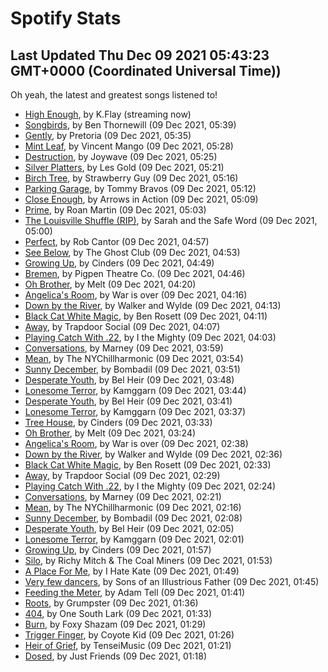 
# Spotify Stats
## Last Updated Thu Dec 09 2021 05:43:23 GMT+0000 (Coordinated Universal Time))

Oh yeah, the latest and greatest songs listened to!

- [High Enough](https://www.last.fm/music/K.Flay/_/High+Enough), by K.Flay (streaming now)
- [Songbirds](https://www.last.fm/music/Ben+Thornewill/_/Songbirds), by Ben Thornewill (09 Dec 2021, 05:39)
- [Gently](https://www.last.fm/music/Pretoria/_/Gently), by Pretoria (09 Dec 2021, 05:35)
- [Mint Leaf](https://www.last.fm/music/Vincent+Mango/_/Mint+Leaf), by Vincent Mango (09 Dec 2021, 05:28)
- [Destruction](https://www.last.fm/music/Joywave/_/Destruction), by Joywave (09 Dec 2021, 05:25)
- [Silver Platters](https://www.last.fm/music/Les+Gold/_/Silver+Platters), by Les Gold (09 Dec 2021, 05:21)
- [Birch Tree](https://www.last.fm/music/Strawberry+Guy/_/Birch+Tree), by Strawberry Guy (09 Dec 2021, 05:16)
- [Parking Garage](https://www.last.fm/music/Tommy+Bravos/_/Parking+Garage), by Tommy Bravos (09 Dec 2021, 05:12)
- [Close Enough](https://www.last.fm/music/Arrows+in+Action/_/Close+Enough), by Arrows in Action (09 Dec 2021, 05:09)
- [Prime](https://www.last.fm/music/Roan+Martin/_/Prime), by Roan Martin (09 Dec 2021, 05:03)
- [The Louisville Shuffle (RIP)](https://www.last.fm/music/Sarah+and+the+Safe+Word/_/The+Louisville+Shuffle+(RIP)), by Sarah and the Safe Word (09 Dec 2021, 05:00)
- [Perfect](https://www.last.fm/music/Rob+Cantor/_/Perfect), by Rob Cantor (09 Dec 2021, 04:57)
- [See Below](https://www.last.fm/music/The+Ghost+Club/_/See+Below), by The Ghost Club (09 Dec 2021, 04:53)
- [Growing Up](https://www.last.fm/music/Cinders/_/Growing+Up), by Cinders (09 Dec 2021, 04:49)
- [Bremen](https://www.last.fm/music/Pigpen+Theatre+Co./_/Bremen), by Pigpen Theatre Co. (09 Dec 2021, 04:46)
- [Oh Brother](https://www.last.fm/music/Melt/_/Oh+Brother), by Melt (09 Dec 2021, 04:20)
- [Angelica's Room](https://www.last.fm/music/War+is+over/_/Angelica%27s+Room), by War is over (09 Dec 2021, 04:16)
- [Down by the River](https://www.last.fm/music/Walker+and+Wylde/_/Down+by+the+River), by Walker and Wylde (09 Dec 2021, 04:13)
- [Black Cat White Magic](https://www.last.fm/music/Ben+Rosett/_/Black+Cat+White+Magic), by Ben Rosett (09 Dec 2021, 04:11)
- [Away](https://www.last.fm/music/Trapdoor+Social/_/Away), by Trapdoor Social (09 Dec 2021, 04:07)
- [Playing Catch With .22](https://www.last.fm/music/I+the+Mighty/_/Playing+Catch+With+.22), by I the Mighty (09 Dec 2021, 04:03)
- [Conversations](https://www.last.fm/music/Marney/_/Conversations), by Marney (09 Dec 2021, 03:59)
- [Mean](https://www.last.fm/music/The+NYChillharmonic/_/Mean), by The NYChillharmonic (09 Dec 2021, 03:54)
- [Sunny December](https://www.last.fm/music/Bombadil/_/Sunny+December), by Bombadil (09 Dec 2021, 03:51)
- [Desperate Youth](https://www.last.fm/music/Bel+Heir/_/Desperate+Youth), by Bel Heir (09 Dec 2021, 03:48)
- [Lonesome Terror](https://www.last.fm/music/Kamggarn/_/Lonesome+Terror), by Kamggarn (09 Dec 2021, 03:44)
- [Desperate Youth](https://www.last.fm/music/Bel+Heir/_/Desperate+Youth), by Bel Heir (09 Dec 2021, 03:41)
- [Lonesome Terror](https://www.last.fm/music/Kamggarn/_/Lonesome+Terror), by Kamggarn (09 Dec 2021, 03:37)
- [Tree House](https://www.last.fm/music/Cinders/_/Tree+House), by Cinders (09 Dec 2021, 03:33)
- [Oh Brother](https://www.last.fm/music/Melt/_/Oh+Brother), by Melt (09 Dec 2021, 03:24)
- [Angelica's Room](https://www.last.fm/music/War+is+over/_/Angelica%27s+Room), by War is over (09 Dec 2021, 02:38)
- [Down by the River](https://www.last.fm/music/Walker+and+Wylde/_/Down+by+the+River), by Walker and Wylde (09 Dec 2021, 02:36)
- [Black Cat White Magic](https://www.last.fm/music/Ben+Rosett/_/Black+Cat+White+Magic), by Ben Rosett (09 Dec 2021, 02:33)
- [Away](https://www.last.fm/music/Trapdoor+Social/_/Away), by Trapdoor Social (09 Dec 2021, 02:29)
- [Playing Catch With .22](https://www.last.fm/music/I+the+Mighty/_/Playing+Catch+With+.22), by I the Mighty (09 Dec 2021, 02:24)
- [Conversations](https://www.last.fm/music/Marney/_/Conversations), by Marney (09 Dec 2021, 02:21)
- [Mean](https://www.last.fm/music/The+NYChillharmonic/_/Mean), by The NYChillharmonic (09 Dec 2021, 02:16)
- [Sunny December](https://www.last.fm/music/Bombadil/_/Sunny+December), by Bombadil (09 Dec 2021, 02:08)
- [Desperate Youth](https://www.last.fm/music/Bel+Heir/_/Desperate+Youth), by Bel Heir (09 Dec 2021, 02:05)
- [Lonesome Terror](https://www.last.fm/music/Kamggarn/_/Lonesome+Terror), by Kamggarn (09 Dec 2021, 02:01)
- [Growing Up](https://www.last.fm/music/Cinders/_/Growing+Up), by Cinders (09 Dec 2021, 01:57)
- [Silo](https://www.last.fm/music/Richy+Mitch+&+The+Coal+Miners/_/Silo), by Richy Mitch & The Coal Miners (09 Dec 2021, 01:53)
- [A Place For Me](https://www.last.fm/music/I+Hate+Kate/_/A+Place+For+Me), by I Hate Kate (09 Dec 2021, 01:49)
- [Very few dancers](https://www.last.fm/music/Sons+of+an+Illustrious+Father/_/Very+few+dancers), by Sons of an Illustrious Father (09 Dec 2021, 01:45)
- [Feeding the Meter](https://www.last.fm/music/Adam+Tell/_/Feeding+the+Meter), by Adam Tell (09 Dec 2021, 01:41)
- [Roots](https://www.last.fm/music/Grumpster/_/Roots), by Grumpster (09 Dec 2021, 01:36)
- [404](https://www.last.fm/music/One+South+Lark/_/404), by One South Lark (09 Dec 2021, 01:33)
- [Burn](https://www.last.fm/music/Foxy+Shazam/_/Burn), by Foxy Shazam (09 Dec 2021, 01:29)
- [Trigger Finger](https://www.last.fm/music/Coyote+Kid/_/Trigger+Finger), by Coyote Kid (09 Dec 2021, 01:26)
- [Heir of Grief](https://www.last.fm/music/TenseiMusic/_/Heir+of+Grief), by TenseiMusic (09 Dec 2021, 01:21)
- [Dosed](https://www.last.fm/music/Just+Friends/_/Dosed), by Just Friends (09 Dec 2021, 01:18)

